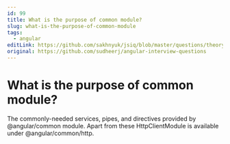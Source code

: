 ```yaml
---
id: 99
title: What is the purpose of common module?
slug: what-is-the-purpose-of-common-module
tags:
  - angular
editLink: https://github.com/sakhnyuk/jsiq/blob/master/questions/theory/angular/99.md
original: https://github.com/sudheerj/angular-interview-questions
---
```


# What is the purpose of common module?

The commonly-needed services, pipes, and directives provided by @angular/common module. Apart from these HttpClientModule is available under @angular/common/http.